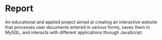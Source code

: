 # Report

An educational and applied project aimed at creating an interactive website that processes user documents entered in various forms, saves them in MySQL, and interacts with different applications through JavaScript.


